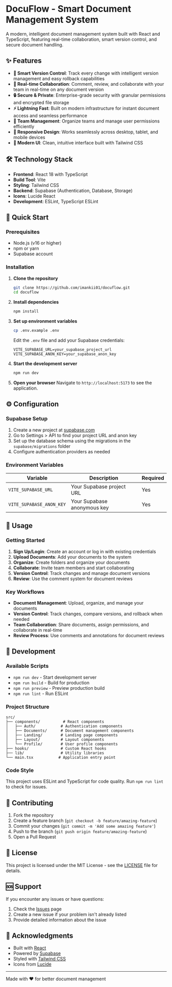 # DocuFlow - Smart Document Management System

A modern, intelligent document management system built with React and TypeScript, featuring real-time collaboration, smart version control, and secure document handling.

## ✨ Features

- **🔄 Smart Version Control**: Track every change with intelligent version management and easy rollback capabilities
- **💬 Real-time Collaboration**: Comment, review, and collaborate with your team in real-time on any document version
- **🔒 Secure & Private**: Enterprise-grade security with granular permissions and encrypted file storage
- **⚡ Lightning Fast**: Built on modern infrastructure for instant document access and seamless performance
- **👥 Team Management**: Organize teams and manage user permissions efficiently
- **📱 Responsive Design**: Works seamlessly across desktop, tablet, and mobile devices
- **🎨 Modern UI**: Clean, intuitive interface built with Tailwind CSS

## 🛠 Technology Stack

- **Frontend**: React 18 with TypeScript
- **Build Tool**: Vite
- **Styling**: Tailwind CSS
- **Backend**: Supabase (Authentication, Database, Storage)
- **Icons**: Lucide React
- **Development**: ESLint, TypeScript ESLint

## 🚀 Quick Start

### Prerequisites

- Node.js (v16 or higher)
- npm or yarn
- Supabase account

### Installation

1. **Clone the repository**
   ```bash
   git clone https://github.com/imankii01/docuflow.git
   cd docuflow
   ```

2. **Install dependencies**
   ```bash
   npm install
   ```

3. **Set up environment variables**
   ```bash
   cp .env.example .env
   ```
   
   Edit the `.env` file and add your Supabase credentials:
   ```env
   VITE_SUPABASE_URL=your_supabase_project_url
   VITE_SUPABASE_ANON_KEY=your_supabase_anon_key
   ```

4. **Start the development server**
   ```bash
   npm run dev
   ```

5. **Open your browser**
   Navigate to `http://localhost:5173` to see the application.

## ⚙️ Configuration

### Supabase Setup

1. Create a new project at [supabase.com](https://supabase.com)
2. Go to Settings > API to find your project URL and anon key
3. Set up the database schema using the migrations in the `supabase/migrations` folder
4. Configure authentication providers as needed

### Environment Variables

| Variable | Description | Required |
|----------|-------------|----------|
| `VITE_SUPABASE_URL` | Your Supabase project URL | Yes |
| `VITE_SUPABASE_ANON_KEY` | Your Supabase anonymous key | Yes |

## 📖 Usage

### Getting Started

1. **Sign Up/Login**: Create an account or log in with existing credentials
2. **Upload Documents**: Add your documents to the system
3. **Organize**: Create folders and organize your documents
4. **Collaborate**: Invite team members and start collaborating
5. **Version Control**: Track changes and manage document versions
6. **Review**: Use the comment system for document reviews

### Key Workflows

- **Document Management**: Upload, organize, and manage your documents
- **Version Control**: Track changes, compare versions, and rollback when needed
- **Team Collaboration**: Share documents, assign permissions, and collaborate in real-time
- **Review Process**: Use comments and annotations for document reviews

## 🧪 Development

### Available Scripts

- `npm run dev` - Start development server
- `npm run build` - Build for production
- `npm run preview` - Preview production build
- `npm run lint` - Run ESLint

### Project Structure

```
src/
├── components/          # React components
│   ├── Auth/           # Authentication components
│   ├── Documents/      # Document management components
│   ├── Landing/        # Landing page components
│   ├── Layout/         # Layout components
│   └── Profile/        # User profile components
├── hooks/              # Custom React hooks
├── lib/                # Utility libraries
└── main.tsx           # Application entry point
```

### Code Style

This project uses ESLint and TypeScript for code quality. Run `npm run lint` to check for issues.

## 🤝 Contributing

1. Fork the repository
2. Create a feature branch (`git checkout -b feature/amazing-feature`)
3. Commit your changes (`git commit -m 'Add some amazing feature'`)
4. Push to the branch (`git push origin feature/amazing-feature`)
5. Open a Pull Request

## 📝 License

This project is licensed under the MIT License - see the [LICENSE](LICENSE) file for details.

## 🆘 Support

If you encounter any issues or have questions:

1. Check the [Issues](https://github.com/imankii01/docuflow/issues) page
2. Create a new issue if your problem isn't already listed
3. Provide detailed information about the issue

## 🙏 Acknowledgments

- Built with [React](https://reactjs.org/)
- Powered by [Supabase](https://supabase.com/)
- Styled with [Tailwind CSS](https://tailwindcss.com/)
- Icons from [Lucide](https://lucide.dev/)

---

Made with ❤️ for better document management

